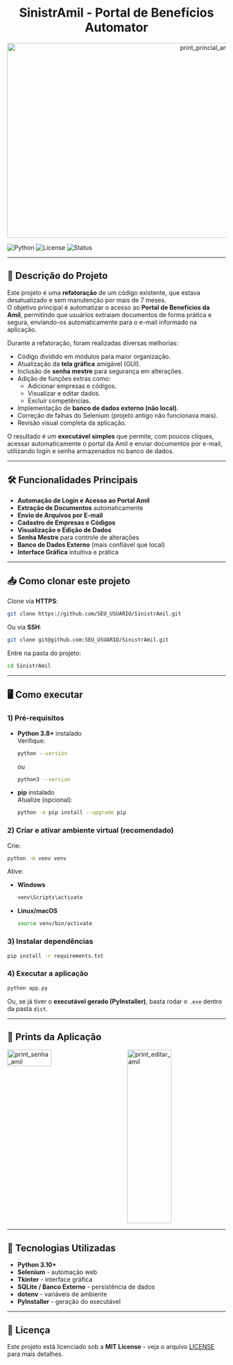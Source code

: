 <h1 align="center">SinistrAmil - Portal de Benefícios Automator</h1>

<p align="center">
  <img width="900" height="449" alt="print_princial_amil" src="https://github.com/user-attachments/assets/88a8a1af-7cd8-4d5c-a6be-417142d90b46" alt="sinistramil" />
</p>

![Python](https://img.shields.io/badge/python-3.10%2B-blue)
![License](https://img.shields.io/badge/license-MIT-green)
![Status](https://img.shields.io/badge/status-active-brightgreen)

---

## 📑 Descrição do Projeto

Este projeto é uma **refatoração** de um código existente, que estava desatualizado e sem manutenção por mais de 7 meses.  
O objetivo principal é automatizar o acesso ao **Portal de Benefícios da Amil**, permitindo que usuários extraiam documentos de forma prática e segura, enviando-os automaticamente para o e-mail informado na aplicação.

Durante a refatoração, foram realizadas diversas melhorias:

- Código dividido em módulos para maior organização.
- Atualização da **tela gráfica** amigável (GUI).
- Inclusão de **senha mestre** para segurança em alterações.
- Adição de funções extras como:
  - Adicionar empresas e códigos.
  - Visualizar e editar dados.
  - Excluir competências.
- Implementação de **banco de dados externo (não local)**.
- Correção de falhas do Selenium (projeto antigo não funcionava mais).
- Revisão visual completa da aplicação.

O resultado é um **executável simples** que permite, com poucos cliques, acessar automaticamente o portal da Amil e enviar documentos por e-mail, utilizando login e senha armazenados no banco de dados.

---

## 🛠️ Funcionalidades Principais

- **Automação de Login e Acesso ao Portal Amil**
- **Extração de Documentos** automaticamente
- **Envio de Arquivos por E-mail**
- **Cadastro de Empresas e Códigos**
- **Visualização e Edição de Dados**
- **Senha Mestre** para controle de alterações
- **Banco de Dados Externo** (mais confiável que local)
- **Interface Gráfica** intuitiva e prática

---

## 📥 Como clonar este projeto

Clone via **HTTPS**:
```bash
git clone https://github.com/SEU_USUARIO/SinistrAmil.git
```

Ou via **SSH**:
```bash
git clone git@github.com:SEU_USUARIO/SinistrAmil.git
```

Entre na pasta do projeto:
```bash
cd SinistrAmil
```

---

## 🖥 Como executar

### 1) Pré-requisitos
- **Python 3.8+** instalado  
  Verifique:
  ```bash
  python --version
  ```
  ou
  ```bash
  python3 --version
  ```

- **pip** instalado  
  Atualize (opcional):
  ```bash
  python -m pip install --upgrade pip
  ```

### 2) Criar e ativar ambiente virtual (recomendado)
Crie:
```bash
python -m venv venv
```

Ative:
- **Windows**
  ```bash
  venv\Scripts\activate
  ```
- **Linux/macOS**
  ```bash
  source venv/bin/activate
  ```

### 3) Instalar dependências
```bash
pip install -r requirements.txt
```

### 4) Executar a aplicação
```bash
python app.py
```

Ou, se já tiver o **executável gerado (PyInstaller)**, basta rodar o `.exe` dentro da pasta `dist`.

---

## 📸 Prints da Aplicação

<div style="display: flex; justify-content: space-between;">
  <img width="45%" alt="print_senha_amil" src="https://github.com/user-attachments/assets/7007c2d7-0beb-4e33-a6c0-9ef6a4053abc" />
  <img width="45%" height="400" alt="print_editar_amil" src="https://github.com/user-attachments/assets/ffe1f3c8-ee12-4d90-b9df-3c865a22c197" />
</div>

---

## 🧰 Tecnologias Utilizadas

- **Python 3.10+**
- **Selenium** - automação web
- **Tkinter** - interface gráfica
- **SQLite / Banco Externo** - persistência de dados
- **dotenv** - variáveis de ambiente
- **PyInstaller** - geração do executável

---

## 📜 Licença

Este projeto está licenciado sob a **MIT License** - veja o arquivo [LICENSE](LICENSE) para mais detalhes.
